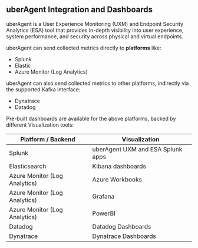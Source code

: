## uberAgent Integration and Dashboards

uberAgent is a User Experience Monitoring (UXM) and Endpoint Security Analytics (ESA) tool that provides in-depth visibility into user experience, system performance, and security across physical and virtual endpoints.


uberAgent can send collected metrics directly to **platforms** like:
* Splunk
* Elastic
* Azure Monitor (Log Analytics)

uberAgent can also send collected metrics to other platforms, indirectly via the supported Kafka interface:
* Dynatrace
* Datadog

Pre-built dashboards are available for the above platforms, backed by different Visualization tools:

| Platform / Backend | Visualization |
| ---------------- | ------------- |
| Splunk   | uberAgent UXM and ESA Splunk apps |
| Elasticsearch | Kibana dashboards |
| Azure Monitor (Log Analytics) | Azure Workbooks |
| Azure Monitor (Log Analytics) | Grafana |
| Azure Monitor (Log Analytics) | PowerBI |
| Datadog | Datadog Dashboards
| Dynatrace | Dynatrace Dashboards